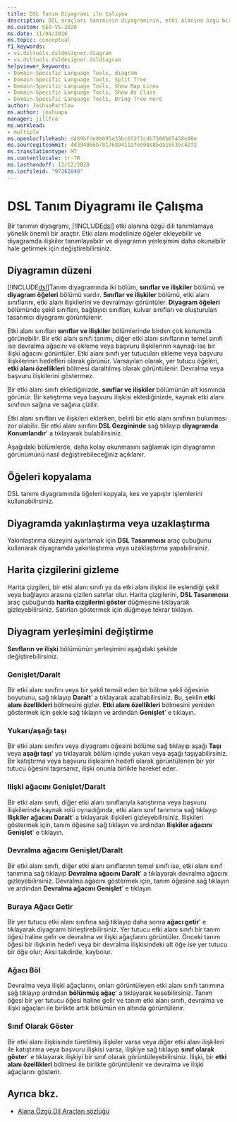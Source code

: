 ```yaml
---
title: DSL Tanım Diyagramı ile Çalışma
description: DSL araçları tanımının diyagramının, etki alanına özgü bir dili tanımlamaya yönelik önemli bir araç olduğunu öğrenin.
ms.custom: SEO-VS-2020
ms.date: 11/04/2016
ms.topic: conceptual
f1_keywords:
- vs.dsltools.dsldesigner.diagram
- vs.dsltools.dsldesigner.dsldiagram
helpviewer_keywords:
- Domain-Specific Language Tools, diagram
- Domain-Specific Language Tools, Split Tree
- Domain-Specific Language Tools, Show Map Lines
- Domain-Specific Language Tools, Show As Class
- Domain-Specific Language Tools, Bring Tree Here
author: JoshuaPartlow
ms.author: joshuapa
manager: jillfra
ms.workload:
- multiple
ms.openlocfilehash: d489bfde8b095e35bc652f1cdb7588b07458e48e
ms.sourcegitcommit: 4d394866b7817689411afee98e85da1653ec42f2
ms.translationtype: MT
ms.contentlocale: tr-TR
ms.lasthandoff: 12/12/2020
ms.locfileid: "97362840"
---
```

# <a name="working-with-the-dsl-definition-diagram"></a>DSL Tanım Diyagramı ile Çalışma
Bir tanımın diyagramı, [!INCLUDE[dsl](../modeling/includes/dsl_md.md)] etki alanına özgü dili tanımlamaya yönelik önemli bir araçtır. Etki alanı modelinize öğeler ekleyebilir ve diyagramda ilişkiler tanımlayabilir ve diyagramın yerleşimini daha okunabilir hale getirmek için değiştirebilirsiniz.

## <a name="the-layout-of-the-diagram"></a>Diyagramın düzeni
 [!INCLUDE[dsl](../modeling/includes/dsl_md.md)]Tanım diyagramında iki bölüm, **sınıflar ve ilişkiler** bölümü ve **diyagram öğeleri** bölümü vardır. **Sınıflar ve ilişkiler** bölümü, etki alanı sınıflarını, etki alanı ilişkilerini ve devralmayı görüntüler. **Diyagram öğeleri** bölümünde şekil sınıfları, bağlayıcı sınıfları, kulvar sınıfları ve oluşturulan tasarımcı diyagramı görüntülenir.

 Etki alanı sınıfları **sınıflar ve ilişkiler** bölümlerinde birden çok konumda görünebilir. Bir etki alanı sınıfı tanımı, diğer etki alanı sınıflarının temel sınıfı ise devralma ağacını ve ekleme veya başvuru ilişkilerinin kaynağı ise bir ilişki ağacını görüntüler. Etki alanı sınıfı yer tutucuları ekleme veya başvuru ilişkilerinin hedefleri olarak görünür. Varsayılan olarak, yer tutucu öğeleri, **etki alanı özellikleri** bölmesi daraltılmış olarak görüntülenir. Devralma veya başvuru ilişkilerini göstermez.

 Bir etki alanı sınıfı eklediğinizde, **sınıflar ve ilişkiler** bölümünün alt kısmında görünür. Bir katıştırma veya başvuru ilişkisi eklediğinizde, kaynak etki alanı sınıfının sağına ve sağına çizilir.

 Etki alanı sınıfları ve ilişkileri eklerken, belirli bir etki alanı sınıfının bulunması zor olabilir. Bir etki alanı sınıfını **DSL Gezgininde** sağ tıklayıp **diyagramda Konumlandır**' a tıklayarak bulabilirsiniz.

 Aşağıdaki bölümlerde, daha kolay okunmasını sağlamak için diyagramın görünümünü nasıl değiştirebileceğiniz açıklanır.

## <a name="copying-elements"></a>Öğeleri kopyalama
 DSL tanımı diyagramında öğeleri kopyala, kes ve yapıştır işlemlerini kullanabilirsiniz.

## <a name="zooming-in-or-out-on-the-diagram"></a>Diyagramda yakınlaştırma veya uzaklaştırma
 Yakınlaştırma düzeyini ayarlamak için **DSL Tasarımcısı** araç çubuğunu kullanarak diyagramda yakınlaştırma veya uzaklaştırma yapabilirsiniz.

## <a name="hiding-map-lines"></a>Harita çizgilerini gizleme
 Harita çizgileri, bir etki alanı sınıfı ya da etki alanı ilişkisi ile eşlendiği şekil veya bağlayıcı arasına çizilen satırlar olur. Harita çizgilerini, **DSL Tasarımcısı** araç çubuğunda **harita çizgilerini göster** düğmesine tıklayarak gizleyebilirsiniz. Satırları göstermek için düğmeye tekrar tıklayın.

## <a name="changing-the-diagram-layout"></a>Diyagram yerleşimini değiştirme
 **Sınıfların ve ilişki** bölümünün yerleşimini aşağıdaki şekilde değiştirebilirsiniz.

### <a name="expandcollapse"></a>Genişlet/Daralt
 Bir etki alanı sınıfını veya bir şekli temsil eden bir bölme şekli öğesinin boyutunu, sağ tıklayıp **Daralt**' a tıklayarak azaltabilirsiniz. Bu, şeklin **etki alanı özellikleri** bölmesini gizler. **Etki alanı özellikleri** bölmesini yeniden göstermek için şekle sağ tıklayın ve ardından **Genişlet**' e tıklayın.

### <a name="move-updown"></a>Yukarı/aşağı taşı
 Bir etki alanı sınıfını veya diyagramı öğesini bölüme sağ tıklayıp aşağı **Taşı** veya **aşağı taşı**' ya tıklayarak bölüm içinde yukarı veya aşağı taşıyabilirsiniz. Bir katıştırma veya başvuru ilişkisinin hedefi olarak görüntülenen bir yer tutucu öğesini taşırsanız, ilişki onunla birlikte hareket eder.

### <a name="expandcollapse-relationships-tree"></a>Ilişki ağacını Genişlet/Daralt
 Bir etki alanı sınıfı, diğer etki alanı sınıflarıyla katıştırma veya başvuru ilişkilerinde kaynak rolü oynadığında, etki alanı sınıf tanımına sağ tıklayıp **Ilişkiler ağacını Daralt**' a tıklayarak ilişkileri gizleyebilirsiniz. İlişkileri göstermek için, tanım öğesine sağ tıklayın ve ardından **Ilişkiler ağacını Genişlet**' e tıklayın.

### <a name="expandcollapse-inheritance-tree"></a>Devralma ağacını Genişlet/Daralt
 Bir etki alanı sınıfı, diğer etki alanı sınıflarının temel sınıfı ise, etki alanı sınıf tanımına sağ tıklayıp **Devralma ağacını Daralt**' a tıklayarak devralma ağacını gizleyebilirsiniz. Devralma ağacını göstermek için, tanım öğesine sağ tıklayın ve ardından **Devralma ağacını Genişlet**' e tıklayın.

### <a name="bring-tree-here"></a>Buraya Ağacı Getir
 Bir yer tutucu etki alanı sınıfına sağ tıklayıp daha sonra **ağacı getir**' e tıklayarak diyagramı birleştirebilirsiniz. Yer tutucu etki alanı sınıfı bir tanım öğesi haline gelir ve devralma ve ilişki ağaçlarını görüntüler. Önceki tanım öğesi bir ilişkinin hedefi veya bir devralma ilişkisindeki alt öğe ise yer tutucu bir öğe olur; Aksi takdirde, kaybolur.

### <a name="split-tree"></a>Ağacı Böl
 Devralma veya ilişki ağaçlarını, onları görüntüleyen etki alanı sınıfı tanımına sağ tıklayıp ardından **bölünmüş ağaç**' a tıklayarak kesebilirsiniz. Tanım öğesi bir yer tutucu öğesi haline gelir ve tanım etki alanı sınıfı, devralma ve ilişki ağaçları ile birlikte artık bölümün en altında görüntülenir.

### <a name="show-as-class"></a>Sınıf Olarak Göster
 Bir etki alanı ilişkisinde türetilmiş ilişkiler varsa veya diğer etki alanı ilişkileri ile katıştırma veya başvuru ilişkisi varsa, ilişkiye sağ tıklayıp **sınıf olarak göster**' e tıklayarak ilişkiyi bir sınıf olarak görüntüleyebilirsiniz. İlişki, bir **etki alanı özellikleri** bölmesi ile birlikte görüntülenir ve devralma ve ilişki ağaçlarını gösterir.

## <a name="see-also"></a>Ayrıca bkz.

- [Alana Özgü Dil Araçları sözlüğü](/previous-versions/bb126564(v=vs.100))